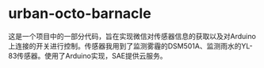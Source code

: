 # urban-octo-barnacle
这是一个项目中的一部分代码，旨在实现微信对传感器信息的获取以及对Arduino上连接的开关进行控制。传感器我用到了监测雾霾的DSM501A、监测雨水的YL-83传感器。使用了Arduino实现，SAE提供云服务。
